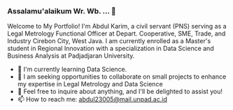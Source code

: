 ### Assalamu'alaikum Wr. Wb. ... 👋
Welcome to My Portfolio! I'm Abdul Karim, a civil servant (PNS) serving as a Legal Metrology Functional Officer at Depart. Cooperative, SME, Trade, and Industry Cirebon City, West Java. I am currently enrolled as a Master's student in Regional Innovation with a specialization in Data Science and Business Analysis at Padjadjaran University.

- 🌱 I'm currently learning Data Science.
- 👯 I am seeking opportunities to collaborate on small projects to enhance my expertise in Legal Metrology and Data Science
- 💬 Feel free to inquire about anything, and I'll be delighted to assist you!
- 📫 How to reach me: abdul23005@mail.unpad.ac.id
